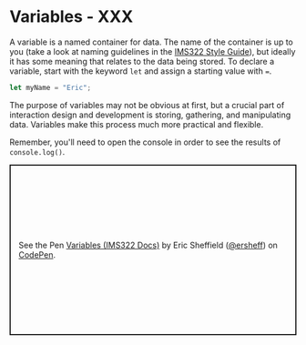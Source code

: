 # Variables - XXX

A variable is a named container for data. The name of the container is up to you (take a look at naming guidelines in the [IMS322 Style Guide](../style-guide)), but ideally it has some meaning that relates to the data being stored. To declare a variable, start with the keyword `let` and assign a starting value with `=`.

```js
let myName = "Eric";
```

The purpose of variables may not be obvious at first, but a crucial part of interaction design and development is storing, gathering, and manipulating data. Variables make this process much more practical and flexible.

Remember, you'll need to open the console in order to see the results of `console.log()`.

<p class="codepen" data-height="300" data-default-tab="js,result" data-slug-hash="RwvXpWd" data-editable="true" data-user="ersheff" style="height: 300px; box-sizing: border-box; display: flex; align-items: center; justify-content: center; border: 2px solid; margin: 1em 0; padding: 1em;">
  <span>See the Pen <a href="https://codepen.io/ersheff/pen/RwvXpWd">
  Variables (IMS322 Docs)</a> by Eric Sheffield (<a href="https://codepen.io/ersheff">@ersheff</a>)
  on <a href="https://codepen.io">CodePen</a>.</span>
</p>
<script async src="https://cpwebassets.codepen.io/assets/embed/ei.js"></script>

